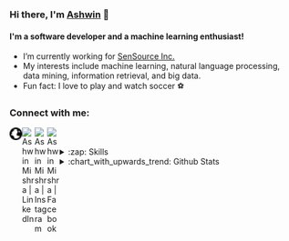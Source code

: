 ### Hi there, I'm [Ashwin](https://ashwin9999.github.io/) 👋

#### I'm a software developer and a machine learning enthusiast!

- I’m currently working for [SenSource Inc.][work]
- My interests include machine learning, natural language processing, data mining, information retrieval, and big data.
- Fun fact: I love to play and watch soccer ⚽️

### Connect with me:

[<img align="left" alt="Ashwin Mishra" width="22px" src="https://raw.githubusercontent.com/iconic/open-iconic/master/svg/globe.svg" />][website]
[<img align="left" alt="Ashwin Mishra | LinkedIn" width="22px" src="https://cdn.jsdelivr.net/npm/simple-icons@v3/icons/linkedin.svg" />][linkedin]
[<img align="left" alt="Ashwin Mishra | Instagram" width="22px" src="https://cdn.jsdelivr.net/npm/simple-icons@v3/icons/instagram.svg" />][instagram]
[<img align="left" alt="Ashwin Mishra | Facebook" width="22px" src="https://cdn.jsdelivr.net/npm/simple-icons@v3/icons/facebook.svg" />][facebook]

<br />

<br>

<details>
  <summary>:zap: Skills </summary>
  
  #### Languages

  <p align="left">
  <img src="https://devicons.github.io/devicon/devicon.git/icons/python/python-original.svg" alt="python" width="40" height="40"/>
  <img src="https://devicons.github.io/devicon/devicon.git/icons/javascript/javascript-original.svg" alt="javascript" width="40" height="40"/> 
  <img src="https://devicons.github.io/devicon/devicon.git/icons/typescript/typescript-original.svg" alt="typescript" width="40" height="40"/>
  <img src="https://devicons.github.io/devicon/devicon.git/icons/java/java-original.svg" alt="java" width="40" height="40"/>
  <img src="https://devicons.github.io/devicon/devicon.git/icons/cplusplus/cplusplus-original.svg" alt="cplusplus" width="40" height="40"/>
  <img src="https://devicons.github.io/devicon/devicon.git/icons/rust/rust-plain.svg" alt="rust" width="40" height="40"/>
  </p>

  #### Storage

  <p align="left">
  <img src="https://devicons.github.io/devicon/devicon.git/icons/postgresql/postgresql-plain.svg" alt="postgres" width="40" height="40"/> 
  <img src="https://devicons.github.io/devicon/devicon.git/icons/mongodb/mongodb-plain-wordmark.svg" alt="mongodb" width="40" height="40"/>
  <img src="https://devicons.github.io/devicon/devicon.git/icons/redis/redis-plain-wordmark.svg" alt="redis" width="40" height="40"/>
  </p>

  #### Frameworks/Libraries

  <p align="left">
  <img src="https://devicons.github.io/devicon/devicon.git/icons/angularjs/angularjs-original.svg" alt="angularjs" width="40" height="40"/> 
  <img src="https://devicon.dev/devicon.git/icons/nodejs/nodejs-original-wordmark.svg" alt="nodejs" width="40" height="40"/>
  <img src="https://devicons.github.io/devicon/devicon.git/icons/ionic/ionic-original.svg" alt="ionic" width="40" height="40"/>
  <img src="https://www.vectorlogo.zone/logos/npmjs/npmjs-ar21.svg" alt="npm" width="60" height="40"/>
  <img src="https://www.vectorlogo.zone/logos/mochajs/mochajs-icon.svg" alt="mochajs" width="40" height="40"/>
  </p>

  <p align="left">
  <img src="https://www.vectorlogo.zone/logos/tensorflow/tensorflow-ar21.svg" alt="tensorflow" width="100" height="50"/>
  <img src="https://www.vectorlogo.zone/logos/jupyter/jupyter-ar21.svg" alt="jupyter" width="90" height="40"/>
  <img src="https://upload.wikimedia.org/wikipedia/commons/e/ea/Conda_logo.svg" alt="conda" width="60" height="40"/>
  <img src="https://www.vectorlogo.zone/logos/numpy/numpy-ar21.svg" alt="numpy" width="80" height="40"/>
  <img src="https://upload.wikimedia.org/wikipedia/commons/e/ed/Pandas_logo.svg" alt="pandas" width="60" height="40"/>
  <img src="https://upload.wikimedia.org/wikipedia/commons/0/05/Scikit_learn_logo_small.svg" alt="scikitlearn" width="60" height="40"/>
  <img src="https://matplotlib.org/_static/logo2_compressed.svg" alt="matplotlib" width="60" height="40"/>
  </p>

  <p align="left">
  <img src="https://www.vectorlogo.zone/logos/git-scm/git-scm-icon.svg" alt="git" width="40" height="40"/> 
  <img src="https://www.vectorlogo.zone/logos/circleci/circleci-icon.svg" alt="circleci" width="40" height="40"/> 
  <img src="https://devicons.github.io/devicon/devicon.git/icons/docker/docker-original-wordmark.svg" alt="docker" width="40" height="40"/> 
  <img src="https://www.vectorlogo.zone/logos/kubernetes/kubernetes-icon.svg" alt="kubernetes" width="40" height="40"/>
  <img src="https://www.vectorlogo.zone/logos/terraformio/terraformio-ar21.svg" alt="terraform" width="90" height="40"/> 
  </p><p>&nbsp;
</details>


<details>
  <summary>:chart_with_upwards_trend: Github Stats</summary>

  <img align="left" alt="Ashwin's Github Stats" src="https://github-readme-stats.vercel.app/api?username=ashwin9999&show_icons=true&hide_border=true&include_all_commits=true&count_private=true&hide_issues=true&hide=contribs,stars&hide_rank=true" />
  
</details>

[website]: https://ashwin9999.github.io/
[work]: https://www.sensourceinc.com/
[instagram]: https://www.instagram.com/__ashwinmishra__/
[facebook]: https://www.facebook.com/ashwin.mishra99/
[linkedin]: https://www.linkedin.com/in/ashwin-mishra/
